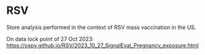 # RSV
Store analysis performed in the context of RSV mass vaccination in the US. 

On data lock point of 27 Oct 2023:  
  https://ospv.github.io/RSV/2023_10_27_SignalEval_Pregnancy_exposure.html
